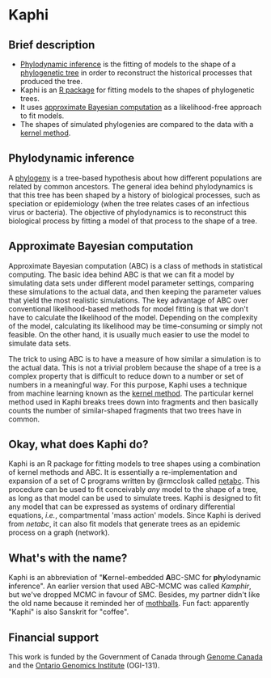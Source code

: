 # Kaphi

## Brief description
* [Phylodynamic inference](https://en.wikipedia.org/wiki/Viral_phylodynamics) is the fitting of models to the shape of a [phylogenetic tree](https://en.wikipedia.org/wiki/Phylogenetic_tree) in order to reconstruct the historical processes that produced the tree.
* Kaphi is an [R package](https://cran.r-project.org/) for fitting models to the shapes of phylogenetic trees.  
* It uses [approximate Bayesian computation](https://en.wikipedia.org/wiki/Approximate_Bayesian_computation) as a likelihood-free approach to fit models.
* The shapes of simulated phylogenies are compared to the data with a [kernel method](https://en.wikipedia.org/wiki/Kernel_method).


## Phylodynamic inference

A [phylogeny](https://en.wikipedia.org/wiki/Phylogenetic_tree) is a tree-based hypothesis about how different populations are related by common ancestors.  The general idea behind phylodynamics is that this tree has been shaped by a history of biological processes, such as speciation or epidemiology (when the tree relates cases of an infectious virus or bacteria).  The objective of phylodynamics is to reconstruct this biological process by fitting a model of that process to the shape of a tree.  


## Approximate Bayesian computation
Approximate Bayesian computation (ABC) is a class of methods in statistical computing.  The basic idea behind ABC is that we can fit a model by simulating data sets under different model parameter settings, comparing these simulations to the actual data, and then keeping the parameter values that yield the most realistic simulations.  The key advantage of ABC over conventional likelihood-based methods for model fitting is that we don't have to calculate the likelihood of the model.  Depending on the complexity of the model, calculating its likelihood may be time-consuming or simply not feasible.  On the other hand, it is usually much easier to use the model to simulate data sets. 

The trick to using ABC is to have a measure of how similar a simulation is to the actual data.  This is not a trivial problem because the shape of a tree is a complex property that is difficult to reduce down to a number or set of numbers in a meaningful way.  For this purpose, Kaphi uses a technique from machine learning known as the [kernel method](https://en.wikipedia.org/wiki/Kernel_method).  The particular kernel method used in Kaphi breaks trees down into fragments and then basically counts the number of similar-shaped fragments that two trees have in common.


## Okay, what does Kaphi do?

Kaphi is an R package for fitting models to tree shapes using a combination of kernel methods and ABC.  It is essentially a re-implementation and expansion of a set of C programs written by @rmcclosk called [netabc](https://github.com/rmcclosk/netabc).  This procedure can be used to fit conceivably *any* model to the shape of a tree, as long as that model can be used to simulate trees.  Kaphi is designed to fit any model that can be expressed as systems of ordinary differential equations, *i.e.*, compartmental 'mass action' models.  Since Kaphi is derived from *netabc*, it can also fit models that generate trees as an epidemic process on a graph (network). 


## What's with the name?
Kaphi is an abbreviation of "**K**ernel-embedded **A**BC-SMC for **ph**ylodynamic **i**nference".  An earlier version that used ABC-MCMC was called *Kamphir*, but we've dropped MCMC in favour of SMC.  Besides, my partner didn't like the old name because it reminded her of [mothballs](https://en.wikipedia.org/wiki/Camphor).  Fun fact: apparently "Kaphi" is also Sanskrit for "coffee". 


## Financial support
This work is funded by the Government of Canada through [Genome Canada](https://www.genomecanada.ca/) and the [Ontario Genomics Institute](http://www.ontariogenomics.ca/) (OGI-131).
